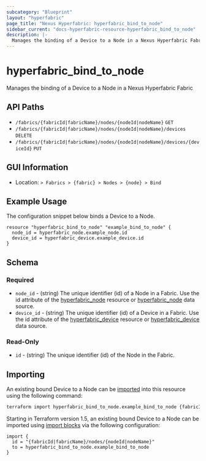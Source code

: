 ```yaml
---
subcategory: "Blueprint"
layout: "hyperfabric"
page_title: "Nexus Hyperfabric: hyperfabric_bind_to_node"
sidebar_current: "docs-hyperfabric-resource-hyperfabric_bind_to_node"
description: |-
  Manages the binding of a Device to a Node in a Nexus Hyperfabric Fabric
---
```


# hyperfabric_bind_to_node

Manages the binding of a Device to a Node in a Nexus Hyperfabric Fabric

## API Paths ##

* `/fabrics/{fabricId|fabricName}/nodes/{nodeId|nodeName}` `GET`
* `/fabrics/{fabricId|fabricName}/nodes/{nodeId|nodeName}/devices` `DELETE`
* `/fabrics/{fabricId|fabricName}/nodes/{nodeId|nodeName}/devices/{deviceId}` `PUT`

## GUI Information ##

* Location: `> Fabrics > {fabric} > Nodes > {node} > Bind`

## Example Usage ##

The configuration snippet below binds a Device to a Node.

```hcl
resource "hyperfabric_bind_to_node" "example_bind_to_node" {
  node_id = hyperfabric_node.example_node.id
  device_id = hyperfabric_device.example_device.id
}
```

## Schema ##

### Required ###
* `node_id` - (string) The unique identifier (id) of a Node in a Fabric. Use the id attribute of the [hyperfabric_node](https://registry.terraform.io/providers/CiscoDevNet/hyperfabric/latest/docs/resources/node) resource or [hyperfabric_node](https://registry.terraform.io/providers/CiscoDevNet/hyperfabric/latest/docs/data-sources/node) data source.
* `device_id` - (string) The unique identifier (id) of a Device in a Fabric. Use the id attribute of the [hyperfabric_device](https://registry.terraform.io/providers/CiscoDevNet/hyperfabric/latest/docs/resources/device) resource or [hyperfabric_device](https://registry.terraform.io/providers/CiscoDevNet/hyperfabric/latest/docs/data-sources/device) data source.

### Read-Only ###

* `id` - (string) The unique identifier (id) of the Node in the Fabric.

## Importing

An existing bound Device to a Node can be [imported](https://www.terraform.io/docs/import/index.html) into this resource using the following command:

```bash
terraform import hyperfabric_bind_to_node.example_bind_to_node {fabricId|fabricName}/nodes/{nodeId|nodeName}
```

Starting in Terraform version 1.5, an existing bound Device to a Node can be imported
using [import blocks](https://developer.hashicorp.com/terraform/language/import) via the following configuration:

```hcl
import {
  id = "{fabricId|fabricName}/nodes/{nodeId|nodeName}"
  to = hyperfabric_bind_to_node.example_bind_to_node
}
```
